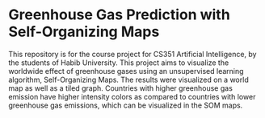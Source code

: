# Greenhouse Gas Prediction with Self-Organizing Maps

This repository is for the course project for CS351 Artificial Intelligence, by the students of Habib University. This project aims to visualize the worldwide effect of greenhouse gases using an unsupervised learning algorithm, Self-Organizing Maps. The results were visualized on a world map as well as a tiled graph. Countries with higher greenhouse gas emission have higher intensity colors as compared to countries with lower greenhouse gas emissions, which can be visualized in the SOM maps.
